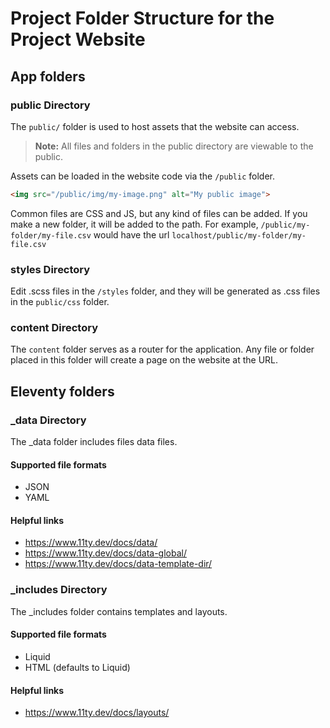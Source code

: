 # Project Folder Structure for the Project Website

## App folders

### public Directory

The `public/` folder is used to host assets that the website can access.
> **Note:** All files and folders in the public directory are viewable to the public.

Assets can be loaded in the website code via the `/public` folder.

```html
<img src="/public/img/my-image.png" alt="My public image">
```

Common files are CSS and JS, but any kind of files can be added.
If you make a new folder, it will be added to the path.
For example, `/public/my-folder/my-file.csv` would have the url `localhost/public/my-folder/my-file.csv`

### styles Directory

Edit .scss files in the `/styles` folder, and they will be generated as .css files in the `public/css` folder.

### content Directory

The `content` folder serves as a router for the application.
Any file or folder placed in this folder will create a page on the website at the URL.

## Eleventy folders

### _data Directory

The _data folder includes files data files.

#### Supported file formats

- JSON
- YAML

#### Helpful links

- https://www.11ty.dev/docs/data/
- https://www.11ty.dev/docs/data-global/
- https://www.11ty.dev/docs/data-template-dir/

### _includes Directory

The _includes folder contains templates and layouts.

#### Supported file formats

- Liquid
- HTML (defaults to Liquid)

#### Helpful links

- https://www.11ty.dev/docs/layouts/
